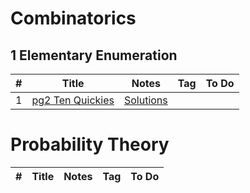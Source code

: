 # Combinatorics

## 1 Elementary Enumeration
|  #  | Title           |  Notes      |  Tag           | To Do        |
|-----|---------------- | --------------- | --------------- | --------------- | 
1 | [pg2 Ten Quickies]() | [Solutions](./Elementary_Enumeration/TenQuickiesPg2.pdf)    |    |       |


# Probability Theory
|  #  | Title           |  Notes      |  Tag           | To Do        |
|-----|---------------- | --------------- | --------------- | --------------- | 
